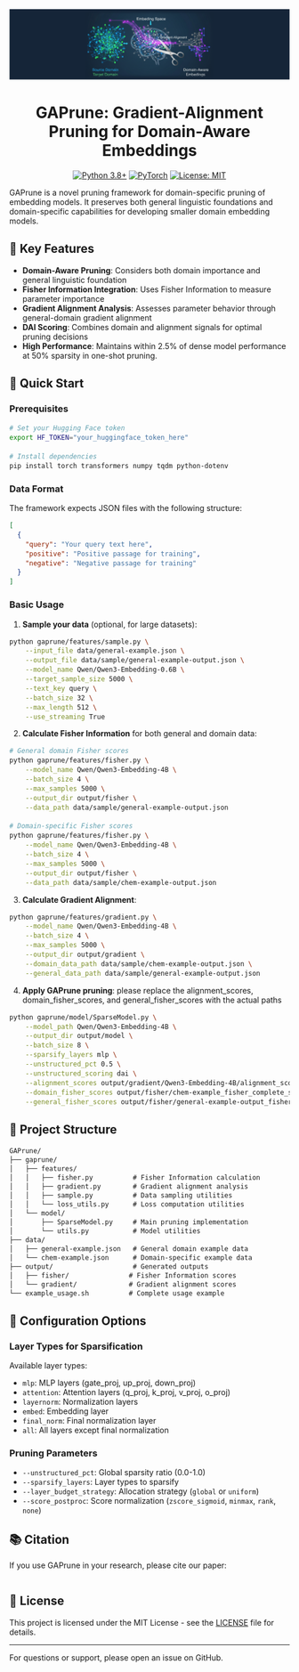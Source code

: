<div align="center">
  <img src="doc/logo.png" alt="GAPrune Logo" width="800">
  
  # GAPrune: Gradient-Alignment Pruning for Domain-Aware Embeddings
  
  [![Python 3.8+](https://img.shields.io/badge/python-3.8+-blue.svg)](https://www.python.org/downloads/)
  [![PyTorch](https://img.shields.io/badge/PyTorch-1.9+-red.svg)](https://pytorch.org/)
  [![License: MIT](https://img.shields.io/badge/License-MIT-yellow.svg)](https://opensource.org/licenses/MIT)
</div>


GAPrune is a novel pruning framework for domain-specific pruning of embedding models. It preserves both general linguistic foundations and domain-specific capabilities for developing smaller domain embedding models.

## 🎯 Key Features

- **Domain-Aware Pruning**: Considers both domain importance and general linguistic foundation
- **Fisher Information Integration**: Uses Fisher Information to measure parameter importance
- **Gradient Alignment Analysis**: Assesses parameter behavior through general-domain gradient alignment
- **DAI Scoring**: Combines domain and alignment signals for optimal pruning decisions
- **High Performance**: Maintains within 2.5% of dense model performance at 50% sparsity in one-shot pruning.

## 🚀 Quick Start

### Prerequisites

```bash
# Set your Hugging Face token
export HF_TOKEN="your_huggingface_token_here"

# Install dependencies
pip install torch transformers numpy tqdm python-dotenv
```

### Data Format

The framework expects JSON files with the following structure:

```json
[
  {
    "query": "Your query text here",
    "positive": "Positive passage for training",
    "negative": "Negative passage for training"
  }
]
```

### Basic Usage

1. **Sample your data** (optional, for large datasets):
```bash
python gaprune/features/sample.py \
    --input_file data/general-example.json \
    --output_file data/sample/general-example-output.json \
    --model_name Qwen/Qwen3-Embedding-0.6B \
    --target_sample_size 5000 \
    --text_key query \
    --batch_size 32 \
    --max_length 512 \
    --use_streaming True
```

2. **Calculate Fisher Information** for both general and domain data:
```bash
# General domain Fisher scores
python gaprune/features/fisher.py \
    --model_name Qwen/Qwen3-Embedding-4B \
    --batch_size 4 \
    --max_samples 5000 \
    --output_dir output/fisher \
    --data_path data/sample/general-example-output.json

# Domain-specific Fisher scores
python gaprune/features/fisher.py \
    --model_name Qwen/Qwen3-Embedding-4B \
    --batch_size 4 \
    --max_samples 5000 \
    --output_dir output/fisher \
    --data_path data/sample/chem-example-output.json
```

3. **Calculate Gradient Alignment**:
```bash
python gaprune/features/gradient.py \
    --model_name Qwen/Qwen3-Embedding-4B \
    --batch_size 4 \
    --max_samples 5000 \
    --output_dir output/gradient \
    --domain_data_path data/sample/chem-example-output.json \
    --general_data_path data/sample/general-example-output.json
```

4. **Apply GAPrune pruning**: please replace the alignment_scores, domain_fisher_scores, and general_fisher_scores with the actual paths
```bash
python gaprune/model/SparseModel.py \
    --model_path Qwen/Qwen3-Embedding-4B \
    --output_dir output/model \
    --batch_size 8 \
    --sparsify_layers mlp \
    --unstructured_pct 0.5 \
    --unstructured_scoring dai \
    --alignment_scores output/gradient/Qwen3-Embedding-4B/alignment_scores_Qwen3-Embedding-4B_20250914_001132.json \
    --domain_fisher_scores output/fisher/chem-example_fisher_complete_scores_20250913_235811.json \
    --general_fisher_scores output/fisher/general-example-output_fisher_complete_scores_20250913_235418.json
```

## 📁 Project Structure

```
GAPrune/
├── gaprune/
│   ├── features/
│   │   ├── fisher.py          # Fisher Information calculation
│   │   ├── gradient.py        # Gradient alignment analysis
│   │   ├── sample.py          # Data sampling utilities
│   │   └── loss_utils.py      # Loss computation utilities
│   └── model/
│       ├── SparseModel.py     # Main pruning implementation
│       └── utils.py           # Model utilities
├── data/
│   ├── general-example.json   # General domain example data
│   └── chem-example.json      # Domain-specific example data
├── output/                    # Generated outputs
│   ├── fisher/               # Fisher Information scores
│   └── gradient/             # Gradient alignment scores
└── example_usage.sh          # Complete usage example
```

## 🔧 Configuration Options

### Layer Types for Sparsification

Available layer types:
- `mlp`: MLP layers (gate_proj, up_proj, down_proj)
- `attention`: Attention layers (q_proj, k_proj, v_proj, o_proj)
- `layernorm`: Normalization layers
- `embed`: Embedding layer
- `final_norm`: Final normalization layer
- `all`: All layers except final normalization

### Pruning Parameters

- `--unstructured_pct`: Global sparsity ratio (0.0-1.0)
- `--sparsify_layers`: Layer types to sparsify
- `--layer_budget_strategy`: Allocation strategy (`global` or `uniform`)
- `--score_postproc`: Score normalization (`zscore_sigmoid`, `minmax`, `rank`, `none`)


## 📚 Citation

If you use GAPrune in your research, please cite our paper:

```bibtex

```

## 📄 License

This project is licensed under the MIT License - see the [LICENSE](LICENSE) file for details.

---

For questions or support, please open an issue on GitHub.